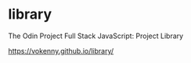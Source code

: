 # library
The Odin Project Full Stack JavaScript: Project Library

https://vokenny.github.io/library/